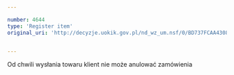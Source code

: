 ```yaml
---

number: 4644
type: 'Register item'
original_uri: 'http://decyzje.uokik.gov.pl/nd_wz_um.nsf/0/BD737FCAA430894AC1257B71003B82B2?OpenDocument'


---
```


Od chwili wysłania towaru klient nie może anulować zamówienia
